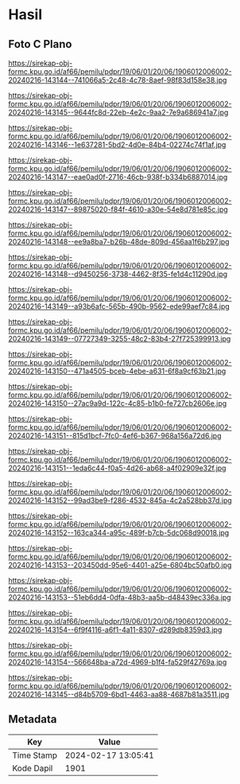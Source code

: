 # Hasil

## Foto C Plano

https://sirekap-obj-formc.kpu.go.id/af66/pemilu/pdpr/19/06/01/20/06/1906012006002-20240216-143144--741066a5-2c48-4c78-8aef-98f83d158e38.jpg

https://sirekap-obj-formc.kpu.go.id/af66/pemilu/pdpr/19/06/01/20/06/1906012006002-20240216-143145--9644fc8d-22eb-4e2c-9aa2-7e9a686941a7.jpg

https://sirekap-obj-formc.kpu.go.id/af66/pemilu/pdpr/19/06/01/20/06/1906012006002-20240216-143146--1e637281-5bd2-4d0e-84b4-02274c74f1af.jpg

https://sirekap-obj-formc.kpu.go.id/af66/pemilu/pdpr/19/06/01/20/06/1906012006002-20240216-143147--eae0ad0f-2716-46cb-938f-b334b6887014.jpg

https://sirekap-obj-formc.kpu.go.id/af66/pemilu/pdpr/19/06/01/20/06/1906012006002-20240216-143147--89875020-f84f-4610-a30e-54e8d781e85c.jpg

https://sirekap-obj-formc.kpu.go.id/af66/pemilu/pdpr/19/06/01/20/06/1906012006002-20240216-143148--ee9a8ba7-b26b-48de-809d-456aa1f6b297.jpg

https://sirekap-obj-formc.kpu.go.id/af66/pemilu/pdpr/19/06/01/20/06/1906012006002-20240216-143148--d9450256-3738-4462-8f35-fe1d4c11290d.jpg

https://sirekap-obj-formc.kpu.go.id/af66/pemilu/pdpr/19/06/01/20/06/1906012006002-20240216-143149--a93b6afc-565b-490b-9562-ede99aef7c84.jpg

https://sirekap-obj-formc.kpu.go.id/af66/pemilu/pdpr/19/06/01/20/06/1906012006002-20240216-143149--07727349-3255-48c2-83b4-27f725399913.jpg

https://sirekap-obj-formc.kpu.go.id/af66/pemilu/pdpr/19/06/01/20/06/1906012006002-20240216-143150--471a4505-bceb-4ebe-a631-6f8a9cf63b21.jpg

https://sirekap-obj-formc.kpu.go.id/af66/pemilu/pdpr/19/06/01/20/06/1906012006002-20240216-143150--27ac9a9d-122c-4c85-b1b0-fe727cb2606e.jpg

https://sirekap-obj-formc.kpu.go.id/af66/pemilu/pdpr/19/06/01/20/06/1906012006002-20240216-143151--815d1bcf-7fc0-4ef6-b367-968a156a72d6.jpg

https://sirekap-obj-formc.kpu.go.id/af66/pemilu/pdpr/19/06/01/20/06/1906012006002-20240216-143151--1eda6c44-f0a5-4d26-ab68-a4f02909e32f.jpg

https://sirekap-obj-formc.kpu.go.id/af66/pemilu/pdpr/19/06/01/20/06/1906012006002-20240216-143152--99ad3be9-f286-4532-845a-4c2a528bb37d.jpg

https://sirekap-obj-formc.kpu.go.id/af66/pemilu/pdpr/19/06/01/20/06/1906012006002-20240216-143152--163ca344-a95c-489f-b7cb-5dc068d90018.jpg

https://sirekap-obj-formc.kpu.go.id/af66/pemilu/pdpr/19/06/01/20/06/1906012006002-20240216-143153--203450dd-95e6-4401-a25e-6804bc50afb0.jpg

https://sirekap-obj-formc.kpu.go.id/af66/pemilu/pdpr/19/06/01/20/06/1906012006002-20240216-143153--51eb6dd4-0dfa-48b3-aa5b-d48439ec336a.jpg

https://sirekap-obj-formc.kpu.go.id/af66/pemilu/pdpr/19/06/01/20/06/1906012006002-20240216-143154--6f9f4116-a6f1-4a11-8307-d289db8359d3.jpg

https://sirekap-obj-formc.kpu.go.id/af66/pemilu/pdpr/19/06/01/20/06/1906012006002-20240216-143154--566648ba-a72d-4969-b1f4-fa529f42769a.jpg

https://sirekap-obj-formc.kpu.go.id/af66/pemilu/pdpr/19/06/01/20/06/1906012006002-20240216-143145--d84b5709-6bd1-4463-aa88-4687b81a3511.jpg


## Metadata

| Key        | Value               |
| ---------- | ------------------- |
| Time Stamp | 2024-02-17 13:05:41 |
| Kode Dapil | 1901                |



